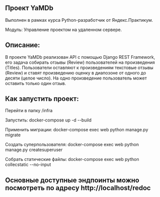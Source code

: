 ## Проект YaMDb

Выполнен в рамках курса Python-разработчик от Яндекс.Практикум.

Модуль: Управление проектом на удаленном сервере.
  

## Описание:

В проекте YaMDb реализован API с помощью Django REST Framework, его задача
собирать отзывы (Review) пользователей на произведения (Titles). Пользователи
оставляют к произведениям текстовые отзывы (Review) и ставят произведению оценку
в диапозоне от одного до десяти (целое число). На одно произведение пользователь
может оставить только один отзыв.


## Как запустить проект:

Перейти в папку /infra

Запустить: docker-compose up -d --build

Применить миграции: docker-compose exec web python manage.py migrate

Создать суперпользователя: docker-compose exec web python manage.py createsuperuser

Cобрать статические файлы: docker-compose exec web python collecstatic --no-input

## Основные доступные эндпоинты можно посмотреть по адресу http://localhost/redoc

